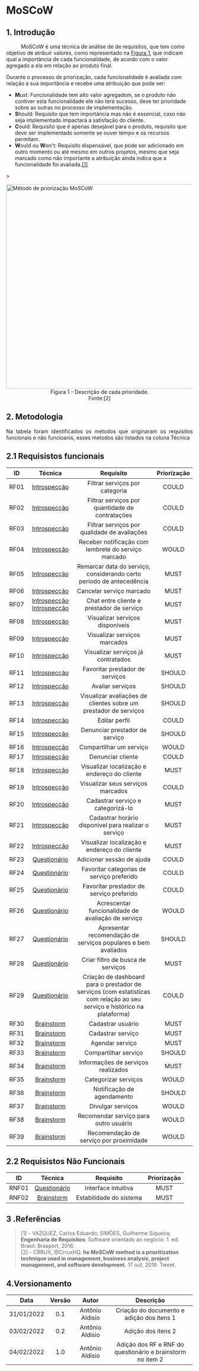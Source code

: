 # MoSCoW

## 1. Introdução

<p style="text-indent: 40px; align="justify"> MoSCoW é uma técnica de análise de de requisitos, que tem como objetivo de atribuir valores, como representado na <a href="#Figura1">Figura 1</a>, que indicam qual a importância de cada funcionalidade, de acordo com o valor agregado a ela em relação ao produto final.  
  
Durante o processo de priorização, cada funcionalidade é avaliada com relação a sua importância e recebe uma atribuição que pode ser:</p>

- **M**ust: Funcionalidade tem alto valor agregadom, se o produto não contiver esta funcionalidade ele não terá sucesso, deve ter prioridade sobre as outras no processo de implementação.
- **S**hould: Requisito que tem importância mas não é essencial, caso não seja implementado impactará a satisfação do cliente.
- **C**ould: Requisito que é apenas desejável para o produto, requisito que deve ser implementado somente se ouver tempo e os recursos permitam.
- **W**ould ou **W**on't: Requisito dispensável, que pode ser adicionado em outro momento ou até mesmo em outros projetos, mesmo que seja marcado como não importante a atribuição ainda indica que a funcionalidade foi avaliada.<a href="#Bibliografia">[1]</a>

<a id="Figura1">></a>

<img width="550" src="assets/images/moscow.png" class="center" alt="Método de priorização MoSCoW">
<figcaption class="center"><center> Figura 1 - Descrição de cada prioridade.<br>Fonte:[2] </center> </figcaption>

## 2. Metodologia

<p align="justify"> 
Na tabela foram identificados os metodos que originaram os requisitos funcionais e não funcioanis, esses metodos são listados na coluna Técnica
</p>

## 2.1 Requisistos funcionais

|  ID  |                  Técnica                   |                              Requisito                               | Priorização |
| :--: | :----------------------------------------: | :---------------------------------------------------------------------------------------------------------------------------: | :---------: |
| RF01 | <a href="/introspeccao " >Introspecção</a> |                    Filtrar serviços por categoria                    |    COULD    |
| RF02 | <a href="/introspeccao " >Introspecção</a> |           Filtrar serviços por quantidade de contratações            |    COULD    |
| RF03 | <a href="/introspeccao " >Introspecção</a> |             Filtrar serviços por qualidade de avaliações             |    COULD    |
| RF04 | <a href="/introspeccao " >Introspecção</a> |         Receber notificação com lembrete do serviço marcado          |    WOULD    |
| RF05 | <a href="/introspeccao " >Introspecção</a> | Remarcar data do serviço, considerando certo período de antecedência |    MUST     |
| RF06 | <a href="/introspeccao " >Introspecção</a> |                       Cancelar serviço marcado                       |    MUST     |
| RF07 | <a href="/introspeccao " >Introspecção</a> <a href="/brainstorm " >Introspecção</a> |              Chat entre cliente e prestador de serviço               |    MUST     |
| RF08 | <a href="/introspeccao " >Introspecção</a> |                   Visualizar serviços disponíveis                    |    MUST     |
| RF09 | <a href="/introspeccao " >Introspecção</a> |                     Visualizar serviços marcados                     |    MUST     |
| RF10 | <a href="/introspeccao " >Introspecção</a> |                  Visualizar serviços já contratados                  |    MUST     |
| RF11 | <a href="/introspeccao " >Introspecção</a> |                   Favoritar prestador de serviços                    |   SHOULD    |
| RF12 | <a href="/introspeccao " >Introspecção</a> |                           Avaliar serviços                           |   SHOULD    |
| RF13 | <a href="/introspeccao " >Introspecção</a> |   Visualizar avaliações de clientes sobre um prestador de serviços   |   SHOULD    |
| RF14 | <a href="/introspeccao " >Introspecção</a> |                            Editar perfil                             |    COULD    |
| RF15 | <a href="/introspeccao " >Introspecção</a> |                    Denunciar prestador de serviço                    |   SHOULD    |
| RF16 | <a href="/introspeccao " >Introspecção</a> |                       Compartilhar um serviço                        |    WOULD    |
| RF17 | <a href="/introspeccao " >Introspecção</a> |                          Denunciar cliente                           |    COULD    |
| RF18 | <a href="/introspeccao " >Introspecção</a> |             Visualizar localização e endereço do cliente             |    MUST     |
| RF19 | <a href="/introspeccao " >Introspecção</a> |                  Visualizar seus serviços marcados                   |    COULD    |
| RF20 | <a href="/introspeccao " >Introspecção</a> |                  Cadastrar serviço e categorizá-lo                   |    MUST     |
| RF21 | <a href="/introspeccao " >Introspecção</a> |         Cadastrar horário disponivel para realizar o serviço         |    MUST     |
| RF22 | <a href="/introspeccao " >Introspecção</a> |             Visualizar localização e endereço do cliente             |    MUST     |
| RF23 | <a href="/questionario " >Questionário</a> | Adicionar sessão de ajuda| COULD    |
RF24 | <a href="/questionario " >Questionário</a> | Favoritar categorias de serviço preferido| COULD    |
| RF25 | <a href="/questionario " >Questionário</a> | Favoritar prestador de serviço preferido| COULD    |
| RF26 | <a href="/questionario " >Questionário</a> | Acrescentar funcionalidade de avaliação de serviço | WOULD    |
| RF27 | <a href="/questionario " >Questionário</a> |  Apresentar recomendação de serviços populares e bem avaliados| SHOULD    |
| RF28 | <a href="/questionario " >Questionário</a> |  Criar filtro de busca de serviços | MUST    |
| RF29 | <a href="/questionario " >Questionário</a> | Criação de dashboard para o prestador de serviços (com estatísticas com relação ao seu serviço e histórico na plataforma) | COULD  |
| RF30 | <a href="/brainstorm " >Brainstorm</a> | Cadastrar usuário | MUST |
| RF31 | <a href="/brainstorm " >Brainstorm</a> | Cadastrar serviço | MUST |
| RF32 | <a href="/brainstorm " >Brainstorm</a> | Agendar serviço | MUST|
| RF33 | <a href="/brainstorm " >Brainstorm</a> | Compartilhar serviço | SHOULD |
| RF34 | <a href="/brainstorm " >Brainstorm</a> | Informações de serviços realizados | MUST |
| RF35 | <a href="/brainstorm " >Brainstorm</a> | Categorizar serviços | WOULD |
| RF36 | <a href="/brainstorm " >Brainstorm</a> |  Notificação de agendamento | SHOULD |
| RF37 | <a href="/brainstorm " >Brainstorm</a> | Divulgar serviços | WOULD | 
| RF38 | <a href="/brainstorm " >Brainstorm</a> | Recomendar serviço para outro usuário |WOULD | 
| RF39 | <a href="/brainstorm " >Brainstorm</a> | Recomendação de serviço por proximidade |WOULD |


## 2.2 Requisistos Não Funcionais
|  ID   | Técnica | Requisito | Priorização |
| :-------:  | :------------------------------------: | :----------------------: | :---------: |
| RNF01 |<a href="/questionario " >Questionário </a>  |  Interface intuitiva     | MUST |
| RNF02 |<a href="/brainstorm " >Brainstorm </a>      |  Estabilidade do sistema | MUST | 



## 3 .Referências <a id="Bibliografia"></a>

> [1] - VAZQUEZ, Carlos Eduardo; SIMÕES, Guilherme Siqueira; **Engenharia de Requisitos**: Software orientado ao negócio. 1. ed. Brasil: Brasport, 2016.  
> [2] - CRRUX, @CrruxHQ. **he MoSCoW method is a prioritization technique used in management, business analysis, project management, and software development.** 17 out, 2019. Tweet.

## 4.Versionamento 

<center>

|    Data    | Versão |      Autor      |                 Descrição                 |
| :--------: | :----: | :-------------: | :---------------------------------------: |
| 31/01/2022 |  0.1   | Antônio Aldisio | Criação do documento e adição dos itens 1 |
| 03/02/2022 |  0.2   | Antônio Aldisio |            Adição dos itens 2             |
| 04/02/2022 |  1.0   | Antônio Aldisio |            Adição dos  RF e RNF do questionário e brainstorm no item 2          |

</center>
